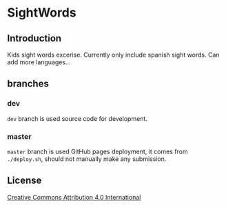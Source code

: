 SightWords
==========

## Introduction

Kids sight words excerise. Currently only include spanish sight words.
Can add more languages...

## branches

### dev

`dev` branch is used source code for development.


### master

`master` branch is used GitHub pages deployment, it comes from `./deploy.sh`, should not manually make any submission.


## License

[Creative Commons Attribution 4.0 International](http://creativecommons.org/licenses/by/4.0/)


